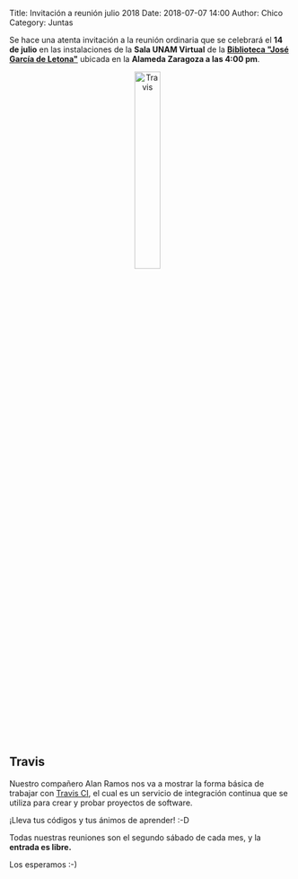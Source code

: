 Title: Invitación a reunión julio 2018
Date: 2018-07-07 14:00
Author:  Chico
Category: Juntas

Se hace una atenta invitación a la reunión ordinaria que se celebrará el __14 de julio__ en las instalaciones de la __Sala UNAM Virtual__ de la __[Biblioteca "José García de Letona"](https://www.openstreetmap.org/#map=19/25.54029/-103.44524)__ ubicada en la __Alameda Zaragoza a las 4:00 pm__.

<center>
<a class="img-responsive" href="{attach}2018-07-07-invitacion-reunion-julio/travis-mascot-600px.png"><img class="img-responsive" style="width:30%;height:auto;margin-right:12px;" src="{attach}2018-07-07-invitacion-reunion-julio/travis-mascot-600px.png" alt="Travis" width="325" height="250"></a>
</center>

<!-- break -->

<br />

## Travis

Nuestro compañero Alan Ramos nos va a mostrar la forma básica de trabajar con [Travis CI](https://travis-ci.org/), el cual es un servicio de integración continua que se utiliza para crear y probar proyectos de software.

¡Lleva tus códigos y tus ánimos de aprender! :-D

Todas nuestras reuniones son el segundo sábado de cada mes, y la __entrada es libre.__

Los esperamos :-)
